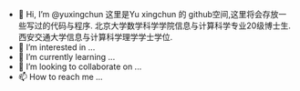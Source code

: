 - 👋 Hi, I’m @yuxingchun
    这里是Yu xingchun 的 github空间,这里将会存放一些写过的代码与程序.
    北京大学数学科学学院信息与计算科学专业20级博士生.西安交通大学信息与计算科学理学学士学位.
- 👀 I’m interested in ...
- 🌱 I’m currently learning ...
- 💞️ I’m looking to collaborate on ...
- 📫 How to reach me ...

<!---
yuxingchun/yuxingchun is a ✨ special ✨ repository because its `README.md` (this file) appears on your GitHub profile.
You can click the Preview link to take a look at your changes.
--->
